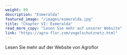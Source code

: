 ```yaml
---
weight: 99
description: "Esmeralda"
featured_image: "/images/esmeralda.jpg"
title: "Chapter VI: Esmeralda"
read_more_copy: "Lesen Sie mehr auf unserer Website"
link: "https://agro-flor.com/vogelschutznetz.html"
---
```

Lesen Sie mehr auf der Website von Agroflor
